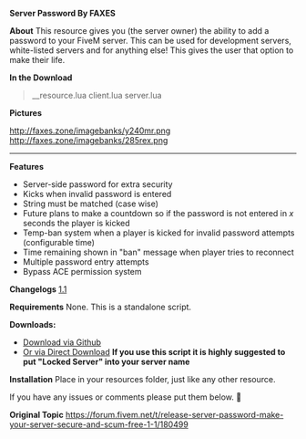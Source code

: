 **Server Password By FAXES**

**About**
This resource gives you (the server owner) the ability to add a password to your FiveM server. This can be used for development servers, white-listed servers and for anything else! This gives the user that option to make their life.

**In the Download**
  >__resource.lua
  client.lua
  server.lua


**Pictures**

http://faxes.zone/imagebanks/y240mr.png
http://faxes.zone/imagebanks/285rex.png

<hr>

**Features**
- Server-side password for extra security
-  Kicks when invalid password is entered
- String must be matched (case wise)
- Future plans to make a countdown so if the password is not entered in *x* seconds the player is kicked
- Temp-ban system when a player is kicked for invalid password attempts (configurable time)
- Time remaining shown in "ban" message when player tries to reconnect
- Multiple password entry attempts
- Bypass ACE permission system

**Changelogs**
[1.1](https://forum.fivem.net/t/release-server-password-make-your-server-secure-and-scum-free-1-0/180499/34)

**Requirements**
None. This is a standalone script.

**Downloads:**
* [Download via Github](https://github.com/FAXES/ServerPassword)
* <a class="attachment" href="http://faxes.zone/files/fax-serverpass/1.1.rar">Or via Direct Download</a>
**If you use this script it is highly suggested to put "Locked Server" into your server name**


**Installation**
Place in your resources folder, just like any other resource.


If you have any issues or comments please put them below. :christmas_tree:

**Original Topic**
https://forum.fivem.net/t/release-server-password-make-your-server-secure-and-scum-free-1-1/180499

